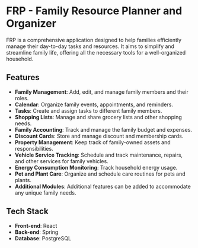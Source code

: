 # FRP - Family Resource Planner and Organizer

FRP is a comprehensive application designed to help families efficiently manage their day-to-day tasks and resources. It aims to simplify and streamline family life, offering all the necessary tools for a well-organized household.

## Features

- **Family Management**: Add, edit, and manage family members and their roles.
- **Calendar**: Organize family events, appointments, and reminders.
- **Tasks**: Create and assign tasks to different family members.
- **Shopping Lists**: Manage and share grocery lists and other shopping needs.
- **Family Accounting**: Track and manage the family budget and expenses.
- **Discount Cards**: Store and manage discount and membership cards.
- **Property Management**: Keep track of family-owned assets and responsibilities.
- **Vehicle Service Tracking**: Schedule and track maintenance, repairs, and other services for family vehicles.
- **Energy Consumption Monitoring**: Track household energy usage.
- **Pet and Plant Care**: Organize and schedule care routines for pets and plants.
- **Additional Modules**: Additional features can be added to accommodate any unique family needs.

## Tech Stack

- **Front-end**: React
- **Back-end**: Spring
- **Database**: PostgreSQL
